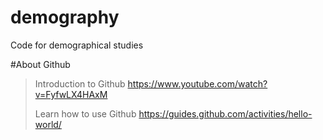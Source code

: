 # demography
Code for demographical studies

#About Github
> Introduction to Github https://www.youtube.com/watch?v=FyfwLX4HAxM
>
> Learn how to use Github https://guides.github.com/activities/hello-world/
